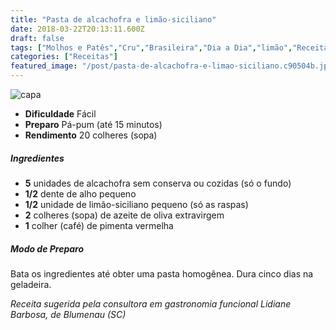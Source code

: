 ```yaml
---
title: "Pasta de alcachofra e limão-siciliano"
date: 2018-03-22T20:13:11.600Z
draft: false
tags: ["Molhos e Patês","Cru","Brasileira","Dia a Dia","limão","Receitas","Receitas rápidas","Receitas simples e fáceis"]
categories: ["Receitas"]
featured_image: "/post/pasta-de-alcachofra-e-limao-siciliano.c90504b.jpg"
---
```


![capa](/post/pasta-de-alcachofra-e-limao-siciliano.c90504b.jpg)

*   **Dificuldade** Fácil
*   **Preparo** Pá-pum (até 15 minutos)
*   **Rendimento** 20 colheres (sopa)

##### Ingredientes

*   **5** unidades de alcachofra sem conserva ou cozidas (só o fundo)
*   **1/2** dente de alho pequeno
*   **1/2** unidade de limão-siciliano pequeno (só as raspas)
*   **2** colheres (sopa) de azeite de oliva extravirgem
*   **1** colher (café) de pimenta vermelha

##### Modo de Preparo

Bata os ingredientes até obter uma pasta homogênea. Dura cinco dias na geladeira.

_Receita sugerida pela consultora em gastronomia funcional Lidiane Barbosa, de Blumenau (SC)_
